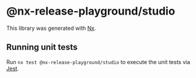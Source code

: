 # @nx-release-playground/studio

This library was generated with [Nx](https://nx.dev).

## Running unit tests

Run `nx test @nx-release-playground/studio` to execute the unit tests via [Jest](https://jestjs.io).
